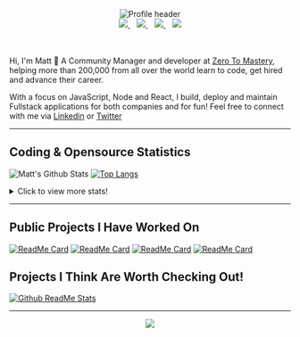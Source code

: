 <div align="center">
    <img src="https://github.com/MattCSmith/MattCSmith/raw/master/assets/githubImage.png" alt="Profile header" />
    <div>
        <a href="https://www.linkedin.com/in/matt-c-smith/">
            <img src="https://img.shields.io/badge/linkedin-connect-%230077B5.svg?&style=for-the-badge&logo=linkedin" />
        </a>&nbsp;&nbsp;
        <a href="https://dev.to/mattcsmith">
            <img src="https://img.shields.io/badge/dev.to-follow-%230A0A0A.svg?&style=for-the-badge&logo=dev.to" />
        </a>&nbsp;&nbsp;
        <a href="https://twitter/MattCSmith_">
            <img src="https://img.shields.io/badge/twitter-follow-%231DA1F2.svg?&style=for-the-badge&logo=twitter" />
        </a>&nbsp;&nbsp;
        <a href="https://www.youtube.com/channel/UCQnCh_U9PeXh_7FaxUB7Lsg">
            <img src="https://img.shields.io/badge/youtube-subscribe-%23FF0000.svg?&style=for-the-badge&logo=youtube" />
        </a>
    </div>
</div>
<br/><br/>

Hi, I'm Matt 👋
A Community Manager and developer at [Zero To Mastery](https://zerotomastery.io/?utm_source=mcs_gh), helping more than 200,000 from all over the world learn to code, get hired and advance their career.

With a focus on JavaScript, Node and React, I build, deploy and maintain Fullstack applications for both companies and for fun!
Feel free to connect with me via [Linkedin](https://www.linkedin.com/in/matt-c-smith/) or [Twitter](https://twitter/MattCSmith_)

---
## Coding & Opensource Statistics
![Matt's Github Stats](https://github-readme-stats.vercel.app/api?username=mattcsmith&count_private=true&show_icons=true)
[![Top Langs](https://github-readme-stats.vercel.app/api/top-langs/?username=mattcsmith)](https://github.com/mattcsmith)

<details>
  <summary>Click to view more stats!</summary>
    <!--START_SECTION:waka-->
![Profile Views](http://img.shields.io/badge/Profile%20Views-38-blue)

![Lines of code](https://img.shields.io/badge/From%20Hello%20World%20I%27ve%20Written-2.0%20million%20lines%20of%20code-blue)

**🐱 My Github Data** 

> 🏆 197 Contributions in the Year 2021
 > 
> 📦 0 Bytes Used in Github's Storage 
 > 
> 🚫 Not Opted to Hire
 > 
> 📜 19 Public Repositories 
 > 
> 🔑 0 Private Repositories  
 > 
**I'm a Night 🦉** 

```text
🌞 Morning    153 commits    ██░░░░░░░░░░░░░░░░░░░░░░░   8.49% 
🌆 Daytime    481 commits    ██████░░░░░░░░░░░░░░░░░░░   26.69% 
🌃 Evening    663 commits    █████████░░░░░░░░░░░░░░░░   36.79% 
🌙 Night      505 commits    ███████░░░░░░░░░░░░░░░░░░   28.02%

```
📅 **I'm Most Productive on Wednesday** 

```text
Monday       171 commits    ██░░░░░░░░░░░░░░░░░░░░░░░   9.49% 
Tuesday      186 commits    ██░░░░░░░░░░░░░░░░░░░░░░░   10.32% 
Wednesday    391 commits    █████░░░░░░░░░░░░░░░░░░░░   21.7% 
Thursday     366 commits    █████░░░░░░░░░░░░░░░░░░░░   20.31% 
Friday       323 commits    ████░░░░░░░░░░░░░░░░░░░░░   17.92% 
Saturday     175 commits    ██░░░░░░░░░░░░░░░░░░░░░░░   9.71% 
Sunday       190 commits    ██░░░░░░░░░░░░░░░░░░░░░░░   10.54%

```


📊 **This Week I Spent My Time On** 

```text
⌚︎ Time Zone: Europe/London

💬 Programming Languages: 
JavaScript               16 hrs 44 mins      █████████████░░░░░░░░░░░░   54.89% 
JSX                      12 hrs 20 mins      ██████████░░░░░░░░░░░░░░░   40.51% 
JSON                     1 hr 12 mins        █░░░░░░░░░░░░░░░░░░░░░░░░   3.95% 
Other                    5 mins              ░░░░░░░░░░░░░░░░░░░░░░░░░   0.31% 
Git Config               3 mins              ░░░░░░░░░░░░░░░░░░░░░░░░░   0.2%

🔥 Editors: 
VS Code                  30 hrs 29 mins      █████████████████████████   100.0%

💻 Operating System: 
Windows                  30 hrs 29 mins      █████████████████████████   100.0%

```

**I Mostly Code in JavaScript** 

```text
JavaScript               40 repos            ███████████████████░░░░░░   76.92% 
HTML                     7 repos             ███░░░░░░░░░░░░░░░░░░░░░░   13.46% 
CSS                      4 repos             ██░░░░░░░░░░░░░░░░░░░░░░░   7.69% 
Python                   1 repo              ░░░░░░░░░░░░░░░░░░░░░░░░░   1.92%

```



<!--END_SECTION:waka-->
</details>

---

## Public Projects I Have Worked On

[![ReadMe Card](https://github-readme-stats.vercel.app/api/pin/?username=zerodevs&repo=FullstackTrends_Challenge-13)](https://www.fullstacktrends.com/)
[![ReadMe Card](https://github-readme-stats.vercel.app/api/pin/?username=mattcsmith&repo=zeroBot-legacy)](https://github.com/MattCSmith/zeroBot-Legacy)
[![ReadMe Card](https://github-readme-stats.vercel.app/api/pin/?username=zerodevs&repo=resource-hub-frontend)](https://github.com/zeroDevs/resource-hub-frontend)
[![ReadMe Card](https://github-readme-stats.vercel.app/api/pin/?username=zerodevs&repo=advent-website)](https://aoc.zerotomastery.io)

## Projects I Think Are Worth Checking Out!
[![Github ReadMe Stats](https://github-readme-stats.vercel.app/api/pin/?username=anuraghazra&repo=github-readme-stats)](https://github.com/anuraghazra/github-readme-stats)

---
<p align='center'>
    <img src="https://visitor-badge.glitch.me/badge?page_id=mattcsmith.github-readme0123" />
</p>
